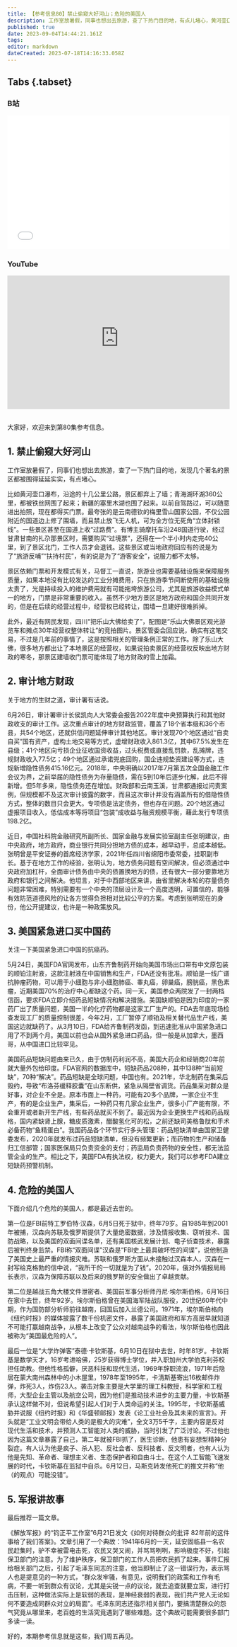 ```yaml
---
title: 【参考信息80】禁止偷窥大好河山；危险的美国人
description: 工作室放暑假，同事也想出去旅游，查了下热门目的地，有点儿堵心，黄河壶口瀑布沿途十几公里公路被砌上了墙；青海湖环湖360公里都被铁丝网围起了；新疆的赛里木湖也围了起来，云南梅里雪山国家公园附近的国道修了围墙，而且禁止放飞无人机。乐山大佛景区观光游览车和摊点 30年经营权整体转让的事儿又被翻了出来，背后也许是地方财政的紧张。审计署最近公布的审计报告，也有地方财政的不少问题。最近，有三个在历史掀起过波澜的“危险的美国人”去世。
published: true
date: 2023-09-04T14:44:21.161Z
tags: 
editor: markdown
dateCreated: 2023-07-18T14:16:33.058Z
---
```


## Tabs {.tabset}
### B站
<div style="position: relative; padding: 30% 45%;">
<iframe style="position: absolute; width: 100%; height: 100%; left: 0; top: 0;" src="//player.bilibili.com/player.html?&bvid=BV1pX4y1q7kQ&page=1&as_wide=1&high_quality=1&danmaku=1&autoplay=0" scrolling="no" border="0" frameborder="no" framespacing="0" allowfullscreen="true"></iframe>
</div>

### YouTube
<div style="position: relative; padding: 30% 45%;">
<iframe style="position: absolute; top: 0; left: 0; width: 100%; height: 100%;" src="https://www.youtube-nocookie.com/embed/YouTubeVID" title="YouTube video player" frameborder="0" allow="accelerometer; autoplay; clipboard-write; encrypted-media; gyroscope; picture-in-picture" allowfullscreen></iframe>
</div>

## 

大家好，欢迎来到第80集参考信息。

## 1. 禁止偷窥大好河山

工作室放暑假了，同事们也想出去旅游，查了一下热门目的地，发现几个著名的景区都被围得延延实实，有点堵心。

比如黄河壶口瀑布，沿途的十几公里公路，景区都弃上了墙；青海湖环湖360公里，都被铁丝网围了起来；新疆的塞里木湖也围了起来。以前自驾路过，可以随意进出拍照，现在都得买门票。最夸张的是云南德钦的梅里雪山国家公园，不仅公园附近的国道边上修了围墙，而且禁止放飞无人机，可为全方位无死角“立体封锁线”。一些景区甚至在国道上收“过路费”。有博主骑摩托车沿248国道行驶，经过甘肃甘南的扎尕那景区时，需要购买“过境票”，还得在一个半小时内走完40公里，到了景区北门，工作人员才会退钱。这些景区或当地政府回应有的说是为了“旅游反哺”“扶持村民”，有的说是为了“游客安全”，说服力都不太够。

景区依赖门票和开发模式有关，马督工一直说，旅游业也需要基础设施来保障服务质量，如果本地没有比较发达的工业分摊费用，只在旅游季节间断使用的基础设施太贵了，光是持续投入的维护费用就有可能拖垮旅游公司，尤其是旅游收益模式单一的地方，门票是非常重要的收入。虽然不少地方景区是地方政府和国企共同开发的，但是在后续的经营过程中，经营权已经转让，围墙一旦建好很难拆掉。

此外，最近有网民发现，四川“把乐山大佛给卖了”，配图是“乐山大佛景区观光游览车和摊点30年经营权整体转让”的竞拍图片。景区管委会回应说，确实有这笔交易，不过是几年前的事情了，这是按照相关的管理条例正常的工作。除了乐山大佛，很多地方都出让了本地景区的经营权，如果说拍卖景区的经营权反映出地方财政的寒冬，那景区建墙收门票可能体现了地方财政的雪上加霜。

## 2. 审计地方财政

关于地方的生财之道，审计署有话说。

6月26日，审计署审计长侯凯向人大常委会报告2022年度中央预算执行和其他财政收支的审计工作。这次重点审计的地方财政监管，覆盖了18个省本级和36个市县，共54个地区，还就供信问题延伸审计其他地区。审计发现70个地区通过“自卖自买”国有资产，虚构土地交易等方式，虚增财政收入861.3亿，其中67.5%发生在县级；41个地区向亏损企业征收国资收益，过头税费或直接乱罚款，乱摊牌，违规财政收入77.5亿；49个地区通过承诺兜底回购，国企违规垫资建设等方式，违规新增隐性债务415.16亿元。2018年，中央明确以2017年7月第五次全国金融工作会议为界，之前举届的隐性债务为存量隐债，需在5到10年后逐步化解，此后不得新增。但5年多来，隐性债务还在增加。财政部和云南玉溪，甘肃都通报过问责案例，但规模都不及这次审计披露的数字，而且这次审计并没有涵盖所有的借隐性债方式，整体的数目只会更大。专项债是法定债务，但也存在问题。20个地区通过虚报项目收入，低估成本等将项目“包装”成收益与融资规模平衡，藉此发行专项债198.2亿。

近日，中国社科院金融研究所副所长、国家金融与发展实验室副主任张明建议，由中央政府，地方政府，商业银行共同分担地方债的成本，越早动手，总成本越低。张明曾是平安证券的首席经济学家，2021年任四川省绵阳市委常委，挂职副市长。基于在地方工作的经验，张明认为，地方债务问题有空间解决，但必须通过中央政府加杠杆，全面审计债务由中央的债置换地方的债，还有很大一部分要靠地方政府和银行之间解决。他坦言，对于中西部地区来讲，由省里解决本轮的存量债务问题非常困难，特别需要有一个中央的顶层设计及一个高度透明，可置信的，能够有效防范道德风险的让各方觉得负担相对比较公平的方案。考虑到张明现在的身份，他公开提建议，也许是一种政策放风。

## 3. 美国紧急进口买中国药

关注一下美国紧急进口中国的抗癌药。

5月24日，美国FDA官网发布，山东齐鲁制药开始向美国市场出口带有中文原包装的顺铂注射液，这款注射液在中国销售和生产，FDA还没有批准。顺铂是一线广谱抗肿瘤药物，可以用于小细胞与非小细胞肺癌、睾丸癌，卵巢癌，膀胱癌，黑色素瘤，近期美国70%的治疗中心都缺这个药。同一天，美国参众两院发了一封两档信函，要求FDA立即介绍药品短缺情况和解决措施。美国缺顺铂是因为印度的一家药厂出了质量问题，美国一半的化疗药物都是这家工厂生产的。FDA去年底现场检查发现工厂的质量控制很差，今年2月，工厂暂停了顺铂及相关替代品生产线，美国这边就缺药了。从3月10日，FDA给齐鲁制药发函，到迅速批准从中国紧急进口用了不到两个月。美国以前也会从国外紧急进口药品，但一般是从加拿大，墨西哥，从中国进口比较罕见。

美国药品短缺问题由来已久，由于仿制药利润不高，美国大药企和经销商20年前就大量外包给印度。FDA官网的数据库中，短缺药品208种，其中138种“当前短缺”，70种“解决”。药品短缺是全球问题，中国也有。2021年，华北制药在集采后毁约，导致“布洛芬缓释胶囊”在山东断供，紧急从隔壁省调货。药品集采对群众是好事，对企业不全是。原本市面上一种药，可能有20多个品牌，一家企业不生产，有的是企业生产，集采后，一种药只有几家企业生产，很多小厂产能有限，不会重开或者新开生产线，有些药品就买不到了。最近因为企业更换生产线和药品规格，国内紧缺肾上腺，糖皮质激素，醋酸氢化可的松，之前还缺司美格鲁肽和手术必备药物“鱼精蛋白”。我国药品各个环节实行多头管理：药品短缺清单由国家卫健委发布，2020年就发布过药品短缺清单，但没有频繁更新；而药物的生产和储备归工信部管；国家医保局只负责资金的支付；药监局负责药物的安全性，都无法监管企业的生产。相比之下，美国FDA有执法权，权力更大，我们可以参考FDA建立短缺药预警机制。

## 4. 危险的美国人

下面介绍几个危险的美国人，都是最近去世的。

第一位是FBI前特工罗伯特·汉森，6月5日死于狱中，终年79岁。自1985年到2001年被捕，汉森向苏联及俄罗斯提供了大量绝密数据，涉及情报收集、窃听技术、国防战略，以及美国的双面间谍名单，还有美国核武发展计划、电子侦查技术，暴露后被判终身监禁。FBI称“双面间谍”汉森是“FBI史上最具破坏性的间谍”，说他制造了美国史上最严重的情报灾难。苏联和俄罗斯方面从未接触过汉森本人，汉森在一封写给克格勃的信中说，“我所干的一切就是为了钱”。2020年，俄对外情报局局长表示，汉森为保障苏联以及后来的俄罗斯的安全做出了卓越贡献。

第二位是越战五角大楼文件泄密者、美国前军事分析师丹尼·埃尔斯伯格，6月16日在家中去世，终年92岁。埃尔斯伯格曾在美国海军陆战队服役，20世纪60年代中期，作为国防部分析师前往越南，回国后加入兰德公司。1971年，埃尔斯伯格向《纽约时报》的媒体披露了数千份机密文件，暴露了美国政府和军方高层早就知道不可能打赢越南战争，从根本上改变了公众对越南战争的看法，埃尔斯伯格也因此被称为“美国最危险的人”。

最后一位是“大学炸弹客”泰德·卡钦斯基，6月10日在狱中去世，时年81岁。卡钦斯基是数学天才，16岁考进哈佛，25岁获得博士学位，并入职加州大学伯克利芬校担任助教。但他性格孤僻，厌恶科技和现代生活，1969年辞职流浪，1971年后隐居在蒙大南州森林中的小木屋里，1978年至1995年，卡清斯基寄出16枚邮件炸弹，炸死3人，炸伤23人。袭击对象主要是大学里的理工科教授，科学家和工程师，大型企业主管以及航空公司，因为他们是推动技术进步的主要力量，卡钦斯基承认这样做不对，但说希望引起人们对于人类命运的关注。1995年，卡钦斯基威胁并说服《纽约时报》和《华盛顿邮报》发表《论工业社会及其未来的宣言》。开头就是“工业文明会带给人类的是极大的灾难”，全文3万5千字，主要内容是反对现代生活和技术，并预测人工智能对人类的威胁，当时引发了广泛讨论。不过他也因为这篇文章暴露了自己，第二年就被FBI抓了，医生诊断，他患有妄想型精神分裂症。有人认为他是疯子、杀人犯、反社会者、反科技者、反文明者，也有人认为他是先知、革命者、理想主义者、生态保护者和自由斗士。在这个人工智能飞速发展的时代，卡钦斯基在监狱中自杀。6月12日，马斯克转发他死亡的推文并称“他（的观点）可能没错”。

## 5. 军报讲故事

最后推荐一篇文章。

《解放军报》的“钧正平工作室”6月21日发文《如何对待群众的批评 82年前的这件事给了我们答案》。文章引用了一个典故：1941年6月的一天，延安固临县一名农民赶集时，驴不幸被雷电击死，农民又哭又闹，并骂骂咧咧，影响极度不好，引起保卫部门的注意。为了维护秩序，保卫部门的工作人员把农民抓了起来。事件汇报给相关部门之后，引起了毛泽东同志的注意，他当即制止了这一错误行为，表示骂人也是提意见的一种方式，“群众发牢骚，有意见，说明我们的政策和工作有毛病，不要一听到群众有议论，尤其是尖锐一点的议论，就去追查就要立案，进行打击压制，这种做法实际上是软弱的表现，是神经衰弱的表现，我们共产党人无论如何不要造成同群众对立的局面”。毛泽东同志还指示相关部门，要搞清楚群众的怨气究竟从哪里来，老百姓的生活究竟遇到了哪些难题。这个典故可能需要很多部门多读一读。

好的，本期参考信息就是这些，我们周五再见。

